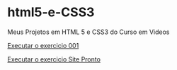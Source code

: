 # html5-e-CSS3
 Meus Projetos em HTML 5 e CSS3 do Curso em Videos

<a href="https://emersondesenvmaster.github.io/html5-e-CSS3/exercicios/ex001/index"> Executar o exercicio 001</a>

<a href="https://emersondesenvmaster.github.io/html5-e-CSS3/Desafio Projeto Pronto/index"> Executar o exercicio Site Pronto</a>

